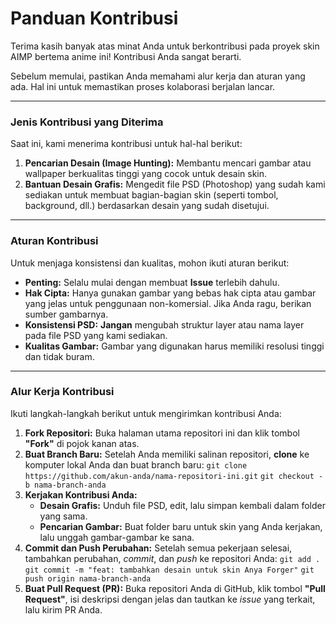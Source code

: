 # Panduan Kontribusi

Terima kasih banyak atas minat Anda untuk berkontribusi pada proyek skin AIMP bertema anime ini! Kontribusi Anda sangat berarti.

Sebelum memulai, pastikan Anda memahami alur kerja dan aturan yang ada. Hal ini untuk memastikan proses kolaborasi berjalan lancar.

---

### Jenis Kontribusi yang Diterima

Saat ini, kami menerima kontribusi untuk hal-hal berikut:

1.  **Pencarian Desain (Image Hunting):** Membantu mencari gambar atau wallpaper berkualitas tinggi yang cocok untuk desain skin.
2.  **Bantuan Desain Grafis:** Mengedit file PSD (Photoshop) yang sudah kami sediakan untuk membuat bagian-bagian skin (seperti tombol, background, dll.) berdasarkan desain yang sudah disetujui.

---

### Aturan Kontribusi

Untuk menjaga konsistensi dan kualitas, mohon ikuti aturan berikut:

* **Penting:** Selalu mulai dengan membuat **Issue** terlebih dahulu.
* **Hak Cipta:** Hanya gunakan gambar yang bebas hak cipta atau gambar yang jelas untuk penggunaan non-komersial. Jika Anda ragu, berikan sumber gambarnya.
* **Konsistensi PSD:** **Jangan** mengubah struktur layer atau nama layer pada file PSD yang kami sediakan.
* **Kualitas Gambar:** Gambar yang digunakan harus memiliki resolusi tinggi dan tidak buram.

---

### Alur Kerja Kontribusi

Ikuti langkah-langkah berikut untuk mengirimkan kontribusi Anda:

1.  **Fork Repositori:** Buka halaman utama repositori ini dan klik tombol **"Fork"** di pojok kanan atas.
2.  **Buat Branch Baru:** Setelah Anda memiliki salinan repositori, **clone** ke komputer lokal Anda dan buat branch baru:
    `git clone https://github.com/akun-anda/nama-repositori-ini.git`
    `git checkout -b nama-branch-anda`
3.  **Kerjakan Kontribusi Anda:**
    * **Desain Grafis:** Unduh file PSD, edit, lalu simpan kembali dalam folder yang sama.
    * **Pencarian Gambar:** Buat folder baru untuk skin yang Anda kerjakan, lalu unggah gambar-gambar ke sana.
4.  **Commit dan Push Perubahan:** Setelah semua pekerjaan selesai, tambahkan perubahan, *commit*, dan *push* ke repositori Anda:
    `git add .`
    `git commit -m "feat: tambahkan desain untuk skin Anya Forger"`
    `git push origin nama-branch-anda`
5.  **Buat Pull Request (PR):** Buka repositori Anda di GitHub, klik tombol **"Pull Request"**, isi deskripsi dengan jelas dan tautkan ke *issue* yang terkait, lalu kirim PR Anda.

